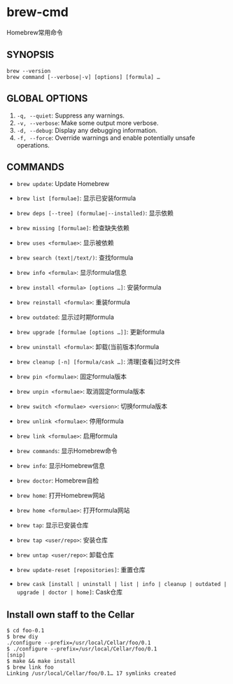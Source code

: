 # brew-cmd
Homebrew常用命令

## SYNOPSIS
```
brew --version
brew command [--verbose|-v] [options] [formula] …
```

## GLOBAL OPTIONS
1. `-q, --quiet`: Suppress any warnings.
2. `-v, --verbose`: Make some output more verbose.
3. `-d, --debug`: Display any debugging information.
4. `-f, --force`: Override warnings and enable potentially unsafe operations.

## COMMANDS
- `brew update`: Update Homebrew
- `brew list [formulae]`: 显示已安装formula
- `brew deps [--tree] (formulae|--installed)`: 显示依赖
- `brew missing [formulae]`: 检查缺失依赖
- `brew uses <formulae>`: 显示被依赖


- `brew search (text|/text/)`: 查找formula
- `brew info <formula>`: 显示formula信息
- `brew install <formula> [options …]`: 安装formula
- `brew reinstall <formula>`: 重装formula


- `brew outdated`: 显示过时期formula
- `brew upgrade [formulae [options …]]`: 更新formula


- `brew uninstall <formula>`: 卸载(当前版本)formula
- `brew cleanup [-n] [formula/cask …]`: 清理[查看]过时文件


- `brew pin <formulae>`: 固定formula版本
- `brew unpin <formulae>`: 取消固定formula版本


- `brew switch <formulae> <version>`: 切换formula版本
- `brew unlink <formulae>`: 停用formula
- `brew link <formulae>`: 启用formula


- `brew commands`: 显示Homebrew命令
- `brew info`: 显示Homebrew信息
- `brew doctor`: Homebrew自检
- `brew home`: 打开Homebrew网站
- `brew home <formulae>`: 打开formula网站


- `brew tap`: 显示已安装仓库
- `brew tap <user/repo>`: 安装仓库
- `brew untap <user/repo>`: 卸载仓库
- `brew update-reset [repositories]`: 重置仓库


- `brew cask [install | uninstall | list | info | cleanup | outdated | upgrade | doctor | home]`: Cask仓库

## Install own staff to the Cellar
```
$ cd foo-0.1
$ brew diy
./configure --prefix=/usr/local/Cellar/foo/0.1
$ ./configure --prefix=/usr/local/Cellar/foo/0.1
[snip]
$ make && make install
$ brew link foo
Linking /usr/local/Cellar/foo/0.1… 17 symlinks created
```
